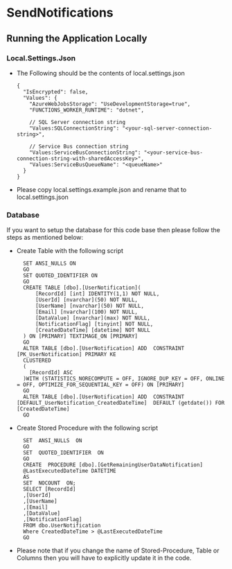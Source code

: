 
# SendNotifications

## Running the Application Locally

### Local.Settings.Json
- The Following should be the contents of local.settings.json

      {
        "IsEncrypted": false,
        "Values": {
          "AzureWebJobsStorage": "UseDevelopmentStorage=true",
          "FUNCTIONS_WORKER_RUNTIME": "dotnet",
    
          // SQL Server connection string
          "Values:SQLConnectionString": "<your-sql-server-connection-string>",
    
          // Service Bus connection string
          "Values:ServiceBusConnectionString": "<your-service-bus-connection-string-with-sharedAccessKey>",
          "Values:ServiceBusQueueName": "<queueName>"
        }
      }


- Please copy local.settings.example.json and rename that to local.settings.json 

### Database
If you want to setup the database for this code base then please follow the steps as mentioned below:

- Create Table with the following script

        SET ANSI_NULLS ON
        GO
        SET QUOTED_IDENTIFIER ON
        GO
        CREATE TABLE [dbo].[UserNotification](
    	    [RecordId] [int] IDENTITY(1,1) NOT NULL,
    	    [UserId] [nvarchar](50) NOT NULL,
    	    [UserName] [nvarchar](50) NOT NULL,
    	    [Email] [nvarchar](100) NOT NULL,
    	    [DataValue] [nvarchar](max) NOT NULL,
    	    [NotificationFlag] [tinyint] NOT NULL,
    	    [CreatedDateTime] [datetime] NOT NULL
    	) ON [PRIMARY] TEXTIMAGE_ON [PRIMARY]
    	GO
    	ALTER TABLE [dbo].[UserNotification] ADD  CONSTRAINT [PK_UserNotification] PRIMARY KE
    	CLUSTERED 
    	(
    	  [RecordId] ASC
    	)WITH (STATISTICS_NORECOMPUTE = OFF, IGNORE_DUP_KEY = OFF, ONLINE = OFF, OPTIMIZE_FOR_SEQUENTIAL_KEY = OFF) ON [PRIMARY]
    	GO
    	ALTER TABLE [dbo].[UserNotification] ADD  CONSTRAINT [DEFAULT_UserNotification_CreatedDateTime]  DEFAULT (getdate()) FOR [CreatedDateTime]
    	GO
- Create Stored Procedure with the following script

        SET  ANSI_NULLS  ON
        GO
        SET  QUOTED_IDENTIFIER  ON
        GO
        CREATE  PROCEDURE [dbo].[GetRemainingUserDataNotification]
        @LastExecutedDateTime DATETIME
        AS
        SET  NOCOUNT  ON;
        SELECT [RecordId]
        ,[UserId]
        ,[UserName]
        ,[Email]
        ,[DataValue]
        ,[NotificationFlag]
        FROM dbo.UserNotification
        Where CreatedDateTime > @LastExecutedDateTime
        GO

- Please note that if you change the name of Stored-Procedure, Table or Columns then you will have to explicitly update it in the code. 



